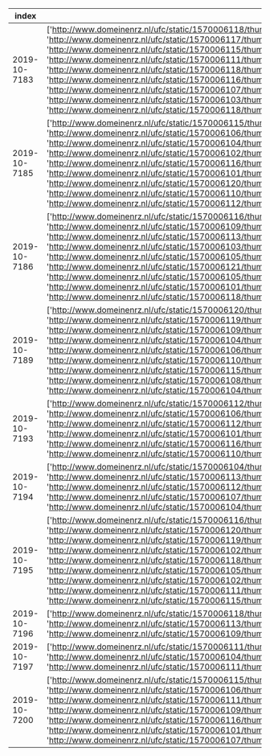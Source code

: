 index|image_urls|brand|model|model_specification|color|age|body_type|convertible|number_of_doors|length|height|width|wheelbase|foreign_registration|registration_number|taxi
-----|-----|-----|-----|-----|-----|-----|-----|-----|-----|-----|-----|-----|-----|-----|-----|-----
2019-10-7183|['http://www.domeinenrz.nl/ufc/static/1570006118/thumb/domeinenrz_sites/dc381250cdc5640969f3233735890dd2/1024/768/image.jpg', 'http://www.domeinenrz.nl/ufc/static/1570006117/thumb/domeinenrz_sites/d094016d2bb7c8e5d531eec157248131/1024/768/image.jpg', 'http://www.domeinenrz.nl/ufc/static/1570006115/thumb/domeinenrz_sites/ba45cb0b4e66359d80affbd95d9ceaca/1024/768/image.jpg', 'http://www.domeinenrz.nl/ufc/static/1570006111/thumb/domeinenrz_sites/8eb1b9b884cd21f1d64a42dd53217eab/1024/768/image.jpg', 'http://www.domeinenrz.nl/ufc/static/1570006118/thumb/domeinenrz_sites/e0795de865bfd8c3726b4d5bdda2b633/1024/768/image.jpg', 'http://www.domeinenrz.nl/ufc/static/1570006116/thumb/domeinenrz_sites/c77805ee668d32470dbbe2ba615fbe40/1024/768/image.jpg', 'http://www.domeinenrz.nl/ufc/static/1570006107/thumb/domeinenrz_sites/5c3fbc5c5169b53276a5d30bc585122f/1024/768/image.jpg', 'http://www.domeinenrz.nl/ufc/static/1570006103/thumb/domeinenrz_sites/30d38a9f969191d3ffc065998de2c328/1024/768/image.jpg', 'http://www.domeinenrz.nl/ufc/static/1570006118/thumb/domeinenrz_sites/dc05d871b0f72ee781644d74e2baf31d/1024/768/image.jpg']|MERCEDES-BENZ|163||ZWART|7805.0|stationwagen|False|-1||||2830.0||ZN-LG-24|False
2019-10-7185|['http://www.domeinenrz.nl/ufc/static/1570006115/thumb/domeinenrz_sites/b4bea88b8f6ea05829acbdc8f89e2b54/1024/768/image.jpg', 'http://www.domeinenrz.nl/ufc/static/1570006106/thumb/domeinenrz_sites/533b13e389e82810c2c1ff0de40d95d5/1024/768/image.jpg', 'http://www.domeinenrz.nl/ufc/static/1570006104/thumb/domeinenrz_sites/34b2ad737f2995058c5603cbe097bf48/1024/768/image.jpg', 'http://www.domeinenrz.nl/ufc/static/1570006102/thumb/domeinenrz_sites/2078b744cdbecc610ad9324f4b71a6e8/1024/768/image.jpg', 'http://www.domeinenrz.nl/ufc/static/1570006116/thumb/domeinenrz_sites/c941c529fb3b2671292b258ceacb0b94/1024/768/image.jpg', 'http://www.domeinenrz.nl/ufc/static/1570006101/thumb/domeinenrz_sites/058b26bdfd0fbe2c3eac30b907433bcb/1024/768/image.jpg', 'http://www.domeinenrz.nl/ufc/static/1570006120/thumb/domeinenrz_sites/faa928af2393bac097e4b4a954534c73/1024/768/image.jpg', 'http://www.domeinenrz.nl/ufc/static/1570006110/thumb/domeinenrz_sites/854a971e55c427f40b1f13dd3fb41c9c/1024/768/image.jpg', 'http://www.domeinenrz.nl/ufc/static/1570006112/thumb/domeinenrz_sites/996871476f5c19fc052ce02cf28aaee5/1024/768/image.jpg']|OPEL|vectra||GRIJS|4177.0|hatchback|False|4|4642.0|1460.0|1798.0|2700.0||38-ZN-LV|False
2019-10-7186|['http://www.domeinenrz.nl/ufc/static/1570006116/thumb/domeinenrz_sites/c6387205587ba16abb51e8453578b67e/1024/768/image.jpg', 'http://www.domeinenrz.nl/ufc/static/1570006109/thumb/domeinenrz_sites/7224fb44d4e6b0023514045554849fd8/1024/768/image.jpg', 'http://www.domeinenrz.nl/ufc/static/1570006113/thumb/domeinenrz_sites/a795d0a664b641aeb48aafe65d2466f7/1024/768/image.jpg', 'http://www.domeinenrz.nl/ufc/static/1570006103/thumb/domeinenrz_sites/2a006bc1c4f620a4a296ec753bbdbede/1024/768/image.jpg', 'http://www.domeinenrz.nl/ufc/static/1570006105/thumb/domeinenrz_sites/4138d2902140edcd7c08564e7e260f4f/1024/768/image.jpg', 'http://www.domeinenrz.nl/ufc/static/1570006121/thumb/domeinenrz_sites/fe3848f4772cf1673c1380ba3b50aa90/1024/768/image.jpg', 'http://www.domeinenrz.nl/ufc/static/1570006105/thumb/domeinenrz_sites/4578260b5affc0a1ca2ecf8b7fd2eaf6/1024/768/image.jpg', 'http://www.domeinenrz.nl/ufc/static/1570006101/thumb/domeinenrz_sites/09675bb21bf28640d1ef1a4253c3261d/1024/768/image.jpg', 'http://www.domeinenrz.nl/ufc/static/1570006118/thumb/domeinenrz_sites/e40a2dcae0b6139bff1d980b4c8436eb/1024/768/image.jpg']|RENAULT|clio||GRIJS|3415.0|hatchback|False|4|4032.0|1495.0|1719.0|2575.0||70-LLS-5|False
2019-10-7189|['http://www.domeinenrz.nl/ufc/static/1570006120/thumb/domeinenrz_sites/fabc576845980decd1ee83d230c41fa6/1024/768/image.jpg', 'http://www.domeinenrz.nl/ufc/static/1570006119/thumb/domeinenrz_sites/eaec4c8a1de94f1a14877a6f50817b44/1024/768/image.jpg', 'http://www.domeinenrz.nl/ufc/static/1570006109/thumb/domeinenrz_sites/70f5eaf964f2656771426d0da9fb522f/1024/768/image.jpg', 'http://www.domeinenrz.nl/ufc/static/1570006104/thumb/domeinenrz_sites/3687375048cb334662f7afbb35691b8a/1024/768/image.jpg', 'http://www.domeinenrz.nl/ufc/static/1570006106/thumb/domeinenrz_sites/4c5b7016e836b6244a67df19ef654614/1024/768/image.jpg', 'http://www.domeinenrz.nl/ufc/static/1570006110/thumb/domeinenrz_sites/7be6aa62e8b4931a159de40c747ef117/1024/768/image.jpg', 'http://www.domeinenrz.nl/ufc/static/1570006115/thumb/domeinenrz_sites/b75a8bf6d8695ec46739bee71213641f/1024/768/image.jpg', 'http://www.domeinenrz.nl/ufc/static/1570006108/thumb/domeinenrz_sites/62c92c750810c6613f09293c07d0dd1f/1024/768/image.jpg', 'http://www.domeinenrz.nl/ufc/static/1570006104/thumb/domeinenrz_sites/3221b6b148d17ede846a73d907bdeb67/1024/768/image.jpg']|NISSAN|micra|1.2 (59kw)|ZWART|5451.0|hatchback|False|4|3715.0|1540.0|1660.0|2432.0||28-PR-XT|False
2019-10-7193|['http://www.domeinenrz.nl/ufc/static/1570006112/thumb/domeinenrz_sites/953cb4f2feee69ac279ba3a7dfb36b9a/1024/768/image.jpg', 'http://www.domeinenrz.nl/ufc/static/1570006106/thumb/domeinenrz_sites/57ecc53d9d01c782a3d234744a103ae4/1024/768/image.jpg', 'http://www.domeinenrz.nl/ufc/static/1570006112/thumb/domeinenrz_sites/9d55a7a00258ca4a48b3f8d8c21fff85/1024/768/image.jpg', 'http://www.domeinenrz.nl/ufc/static/1570006101/thumb/domeinenrz_sites/040c513c163537716f0b219753324986/1024/768/image.jpg', 'http://www.domeinenrz.nl/ufc/static/1570006116/thumb/domeinenrz_sites/c87655655bae2a03522552897a499408/1024/768/image.jpg', 'http://www.domeinenrz.nl/ufc/static/1570006110/thumb/domeinenrz_sites/83ceca3d7e98edc539a324b47b1b74a9/1024/768/image.jpg']|AUDI|8d audi a4|avant 20v 9|BLAUW|7769.0|stationwagen|False|4|4581.0|1439.0|1733.0|2603.0||95-LB-DH|False
2019-10-7194|['http://www.domeinenrz.nl/ufc/static/1570006104/thumb/domeinenrz_sites/3926e44be668a1937c023bbc5f234ae3/1024/768/image.jpg', 'http://www.domeinenrz.nl/ufc/static/1570006113/thumb/domeinenrz_sites/9ffe60050ce00b8b075196df7460c81b/1024/768/image.jpg', 'http://www.domeinenrz.nl/ufc/static/1570006112/thumb/domeinenrz_sites/9b6a21c7ffd144ea344ef43ae7cc8754/1024/768/image.jpg', 'http://www.domeinenrz.nl/ufc/static/1570006107/thumb/domeinenrz_sites/5edc8f33b8ca38f29b02fe3b64769e28/1024/768/image.jpg', 'http://www.domeinenrz.nl/ufc/static/1570006104/thumb/domeinenrz_sites/33168f7febad15c74d0e7ab3b6fb0a11/1024/768/image.jpg']|OPEL|corsa||GRIJS|4030.0|mpv|False|4|4040.0|1488.0|1737.0|2511.0||95-GVB-2|False
2019-10-7195|['http://www.domeinenrz.nl/ufc/static/1570006116/thumb/domeinenrz_sites/c1142e09ecd410eb7b605361a10826b3/1024/768/image.jpg', 'http://www.domeinenrz.nl/ufc/static/1570006120/thumb/domeinenrz_sites/f2356bc1cead713ff252dc6456635723/1024/768/image.jpg', 'http://www.domeinenrz.nl/ufc/static/1570006119/thumb/domeinenrz_sites/ee02634605c770afa0661a3c33ab234b/1024/768/image.jpg', 'http://www.domeinenrz.nl/ufc/static/1570006102/thumb/domeinenrz_sites/1ad8b4d238d473fd4f4831a8a5921220/1024/768/image.jpg', 'http://www.domeinenrz.nl/ufc/static/1570006118/thumb/domeinenrz_sites/e3058b5ea44f1b69ca1bccb833876524/1024/768/image.jpg', 'http://www.domeinenrz.nl/ufc/static/1570006105/thumb/domeinenrz_sites/426b8c11a42f860ae8fe81d4732c12be/1024/768/image.jpg', 'http://www.domeinenrz.nl/ufc/static/1570006102/thumb/domeinenrz_sites/1b40c26b31041402cbfed5ffbaf5836a/1024/768/image.jpg', 'http://www.domeinenrz.nl/ufc/static/1570006111/thumb/domeinenrz_sites/8eb78c03d5a36f944faeec21f6817ca1/1024/768/image.jpg', 'http://www.domeinenrz.nl/ufc/static/1570006115/thumb/domeinenrz_sites/bc0f8a32a65c4e1c8e26d0b8b3e98e81/1024/768/image.jpg']|SEAT|arosa|1.4/aud 44kw/i|GRIJS|6781.0|hatchback|False|2|3551.0|1460.0|1639.0|2323.0||38-GS-VG|False
2019-10-7196|['http://www.domeinenrz.nl/ufc/static/1570006118/thumb/domeinenrz_sites/dee455656a5dc983553ecc17b6499bce/1024/768/image.jpg', 'http://www.domeinenrz.nl/ufc/static/1570006113/thumb/domeinenrz_sites/a03ccada956d21e29417575392ffeb8d/1024/768/image.jpg', 'http://www.domeinenrz.nl/ufc/static/1570006109/thumb/domeinenrz_sites/788c87e2f503695b4b98a6f75f125291/1024/768/image.jpg']|MERCEDES-BENZ|c 200 kompressor|sportcoupe|ZWART|6567.0|coupe|False|2|4343.0|1420.0|1728.0|2715.0||86-HP-TK|False
2019-10-7197|['http://www.domeinenrz.nl/ufc/static/1570006111/thumb/domeinenrz_sites/8c6077b2ea8d026fd82d51054dd78733/1024/768/image.jpg', 'http://www.domeinenrz.nl/ufc/static/1570006104/thumb/domeinenrz_sites/3f417c0e6370475ef60f583a4e8a30e0/1024/768/image.jpg', 'http://www.domeinenrz.nl/ufc/static/1570006111/thumb/domeinenrz_sites/879ff3114632aae5342e60e75a58a96f/1024/768/image.jpg']|TOYOTA|aygo||BLAUW|3162.0|hatchback|False|4|3415.0|1465.0|1615.0|2340.0||GT-638-K|False
2019-10-7200|['http://www.domeinenrz.nl/ufc/static/1570006115/thumb/domeinenrz_sites/b42c7efe4c5e17b59f553ef66413a19e/1024/768/image.jpg', 'http://www.domeinenrz.nl/ufc/static/1570006106/thumb/domeinenrz_sites/52707d5cc59024394c50c02ec573f8b1/1024/768/image.jpg', 'http://www.domeinenrz.nl/ufc/static/1570006111/thumb/domeinenrz_sites/906cd4bbec9b7a645e94f5618ed7bef1/1024/768/image.jpg', 'http://www.domeinenrz.nl/ufc/static/1570006109/thumb/domeinenrz_sites/6fccb0db94e6eec2a355fd56ab60ab8b/1024/768/image.jpg', 'http://www.domeinenrz.nl/ufc/static/1570006116/thumb/domeinenrz_sites/c0a559e36154262868fd0b777eca515d/1024/768/image.jpg', 'http://www.domeinenrz.nl/ufc/static/1570006101/thumb/domeinenrz_sites/0469ded1f21ebe2bddb665949e38e08a/1024/768/image.jpg', 'http://www.domeinenrz.nl/ufc/static/1570006107/thumb/domeinenrz_sites/5d2d9d73f1c74b3494eaa0f34a134d43/1024/768/image.jpg']|AUDI|a6||GRIJS|5191.0|sedan|False|-1||||2850.0||75-JZZ-3|False
